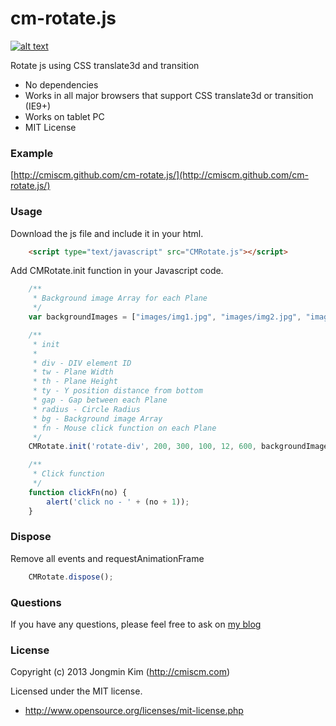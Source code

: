 cm-rotate.js
============

[![alt text](http://cmiscm.github.com/cm-rotate.js/screenshot/cmrotate-img.jpg)](http://cmiscm.github.com/cm-rotate.js/)

Rotate js using CSS translate3d and transition

 * No dependencies
 * Works in all major browsers that support CSS translate3d or transition (IE9+)
 * Works on tablet PC
 * MIT License
 
### Example
[http://cmiscm.github.com/cm-rotate.js/](http://cmiscm.github.com/cm-rotate.js/)

### Usage

Download the js file and include it in your html.
```html
    <script type="text/javascript" src="CMRotate.js"></script>
```

Add CMRotate.init function in your Javascript code.
```js
    /**
     * Background image Array for each Plane
     */
    var backgroundImages = ["images/img1.jpg", "images/img2.jpg", "images/img3.jpg", ...];

    /**
     * init
     *
     * div - DIV element ID
     * tw - Plane Width
     * th - Plane Height
     * ty - Y position distance from bottom
     * gap - Gap between each Plane
     * radius - Circle Radius
     * bg - Background image Array
     * fn - Mouse click function on each Plane
     */
    CMRotate.init('rotate-div', 200, 300, 100, 12, 600, backgroundImages, clickFn);

    /**
     * Click function
     */
    function clickFn(no) {
        alert('click no - ' + (no + 1));
    }
```



### Dispose

Remove all events and requestAnimationFrame
```js
    CMRotate.dispose();
```

### Questions
If you have any questions, please feel free to ask on [my blog](http://blog.cmiscm.com/?p=3303)


### License
Copyright (c) 2013 Jongmin Kim (http://cmiscm.com) 

Licensed under the MIT license.

 - http://www.opensource.org/licenses/mit-license.php
